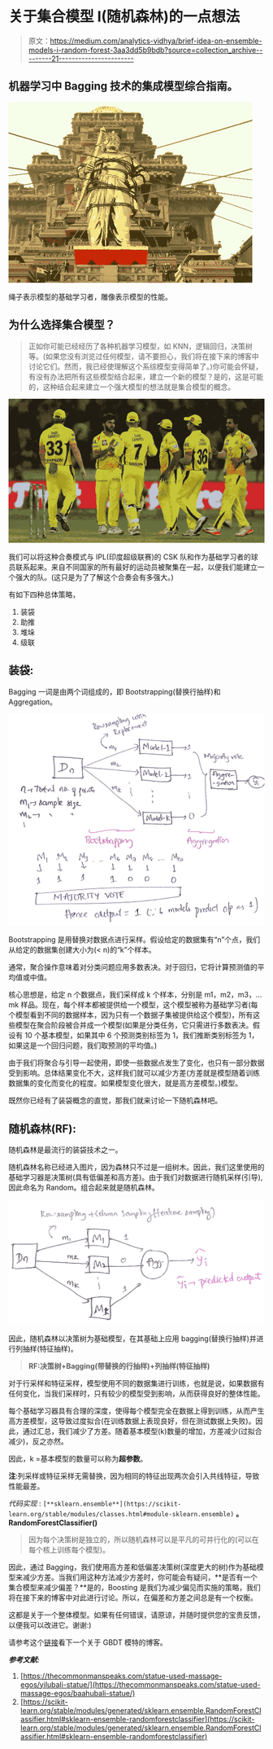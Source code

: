 # 关于集合模型 I(随机森林)的一点想法

> 原文：<https://medium.com/analytics-vidhya/brief-idea-on-ensemble-models-i-random-forest-3aa3dd5b9bdb?source=collection_archive---------21----------------------->

## 机器学习中 Bagging 技术的集成模型综合指南。

![](img/f6a15647df27cbcfb306161908910f9f.png)

绳子表示模型的基础学习者，雕像表示模型的性能。

## 为什么选择集合模型？

> 正如你可能已经经历了各种机器学习模型，如 KNN，逻辑回归，决策树等。(如果您没有浏览过任何模型，请不要担心，我们将在接下来的博客中讨论它们。然而，我已经使理解这个系综模型变得简单了。)你可能会怀疑，有没有办法把所有这些模型结合起来，建立一个新的模型？是的，这是可能的，这种结合起来建立一个强大模型的想法就是集合模型的概念。

![](img/a152edfcddebe8e5393c49ebe342cbfd.png)

我们可以将这种合奏模式与 IPL(印度超级联赛)的 CSK 队和作为基础学习者的球员联系起来。来自不同国家的所有最好的运动员被聚集在一起，以便我们能建立一个强大的队。(这只是为了了解这个合奏会有多强大。)

有如下四种总体策略，

1.  装袋
2.  助推
3.  堆垛
4.  级联

## 装袋:

Bagging 一词是由两个词组成的，即 Bootstrapping(替换行抽样)和 Aggregation。

![](img/50f9cb8cc5bbfd4d7ea2569c470bb33f.png)

Bootstrapping 是用替换对数据点进行采样。假设给定的数据集有“n”个点，我们从给定的数据集创建大小为(< n)的“k”个样本。

通常，聚合操作意味着对分类问题应用多数表决。对于回归，它将计算预测值的平均值或中值。

核心思想是，给定 n 个数据点，我们采样成 k 个样本，分别是 m1，m2，m3，…mk 样品。现在，每个样本都被提供给一个模型，这个模型被称为基础学习者(每个模型看到不同的数据样本，因为只有一个数据子集被提供给这个模型)，所有这些模型在聚合阶段被合并成一个模型(如果是分类任务，它只需进行多数表决。假设有 10 个基本模型，如果其中 6 个预测类别标签为 1，我们推断类别标签为 1，如果这是一个回归问题，我们取预测的平均值。)

由于我们将聚合与引导一起使用，即使一些数据点发生了变化，也只有一部分数据受到影响。总体结果变化不大，这样我们就可以减少方差(方差就是模型随着训练数据集的变化而变化的程度。如果模型变化很大，就是高方差模型。)模型。

既然你已经有了装袋概念的直觉，那我们就来讨论一下随机森林吧。

## 随机森林(RF):

随机森林是最流行的装袋技术之一。

随机森林名称已经进入图片，因为森林只不过是一组树木。因此，我们这里使用的基础学习器是决策树(具有低偏差和高方差)。由于我们对数据进行随机采样(引导),因此命名为 Random。组合起来就是随机森林。

![](img/e6f651043a5ac711dac1a8ec5dcbb44c.png)

因此，随机森林以决策树为基础模型，在其基础上应用 bagging(替换行抽样)并进行列抽样(特征抽样)。

> **RF:决策树+Bagging(带替换的行抽样)+列抽样(特征抽样)**

对于行采样和特征采样，模型使用不同的数据集进行训练，也就是说，如果数据有任何变化，当我们采样时，只有较少的模型受到影响，从而获得良好的整体性能。

每个基础学习器具有合理的深度，使得每个模型完全在数据上得到训练，从而产生高方差模型，这导致过度拟合(在训练数据上表现良好，但在测试数据上失败)。因此，通过汇总，我们减少了方差。随着基本模型(k)数量的增加，方差减少(过拟合减少)，反之亦然。

因此，k =基本模型的数量可以称为**超参数**。

**注**:列采样或特征采样无需替换，因为相同的特征出现两次会引入共线特征，导致性能最差。

*代码实现* : `[**sklearn.ensemble**](https://scikit-learn.org/stable/modules/classes.html#module-sklearn.ensemble)` **。RandomForestClassifier()**

> 因为每个决策树是独立的，所以随机森林可以是平凡的可并行化的(可以在每个核上训练每个模型)。

因此，通过 Bagging，我们使用高方差和低偏差决策树(深度更大的树)作为基础模型来减少方差。当我们用这种方法减少方差时，你可能会有疑问，**是否有一个集合模型来减少偏差？**是的，Boosting 是我们为减少偏见而实施的策略，我们将在接下来的博客中对此进行讨论。所以，在偏差和方差之间总是有一个权衡。

这都是关于一个整体模型。如果有任何错误，请原谅，并随时提供您的宝贵反馈，以便我可以改进它。谢谢:)

请参考这个[链接](/@bhanuprakash193/brief-idea-on-ensemble-models-ii-gradient-boosting-decision-tree-7ed996fd4085)看下一个关于 GBDT 模特的博客。

***参考文献:***

1.  [https://thecommonmanspeaks.com/statue-used-massage-egos/yilubali-statue/](https://thecommonmanspeaks.com/statue-used-massage-egos/baahubali-statue/)
2.  [https://scikit-learn.org/stable/modules/generated/sklearn.ensemble.RandomForestClassifier.html#sklearn-ensemble-randomforestclassifier](https://scikit-learn.org/stable/modules/generated/sklearn.ensemble.RandomForestClassifier.html#sklearn-ensemble-randomforestclassifier)